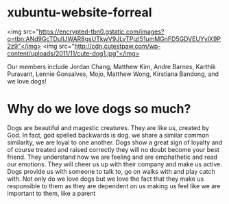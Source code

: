 # xubuntu-website-forreal
<html> 
<head>
  <title>
    Welcome to the Xubuntu website!
  </title>
<body background="https://c2.staticflickr.com/8/7375/14177453364_a3442dfa70.jpg">
<p>

<img src="https://encrypted-tbn0.gstatic.com/images?q=tbn:ANd9GcTDulIJWAR8gsUTkwV9JLyTPjzI51umMGnFD5GDVEUYylX9P2z9"</img>
<img src="http://cdn.cutestpaw.com/wp-content/uploads/2011/11/cute-dog1.jpg"</img>
</p>

  <p>Our members include Jordan Chang, Matthew Kim, Andre Barnes, Karthik Puravant, Lennie Gonsalves, Mojo, Matthew Wong, Kirstiana Bandong, and we love dogs!</p>
</body>
</head>
</html>
<h1> Why do we love dogs so much? </h1>
<p> Dogs are beautiful and magestic creatures. They are like us, created by God. In fact, god spelled backwards is dog.  we share a similar common similarity, we are loyal to one another. Dogs show a great sign of loyalty and of course treated and raised correctly they will no doubt become your best friend. They understand how we are feeling and are emphathetic and read our emotions. They will cheer us up with their company and make us active. Dogs provide us with someone to talk to, go on walks with and play catch with. Not only do we love dogs but we love the fact that they make us responsible to them as they are dependent on us making us feel like we are important to them, like a parent </p>
  
